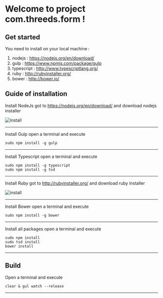 
Welcome to project com.threeds.form !
===================

Get started
-------------

You need to install  on your local machine :

 1. nodejs :  https://nodejs.org/en/download/
 2. gulp : https://www.npmjs.com/package/gulp
 3. typescript : http://www.typescriptlang.org/
 4. ruby : http://rubyinstaller.org/
 5. bower : http://bower.io/

Guide of installation
-------------

Install NodeJs got to  https://nodejs.org/en/download/ and download nodejs  installer

![install](https://github.com/oferreira/card-3ds/blob/master/docs/assets/images/readme/download_node_js.jpg)

----------

Install Gulp open a terminal and execute

    sudo npm install -g gulp

----------

Install Typescript open a terminal and execute

    sudo npm install -g typescript
    sudo npm install -g tsd

----------

Install Ruby got to http://rubyinstaller.org/ and download ruby installer

![install](https://github.com/oferreira/card-3ds/blob/master/docs/assets/images/readme/rubyinstaller.jpg)

----------

Install Bower open a terminal and execute

    sudo npm install -g bower

----------

Install all packages open a terminal and execute

    sudo npm install
    sudo tsd install
    bower install

----------


Build
-------------------

 Open a terminal and execute
 
    clear & gul watch --release

----------
